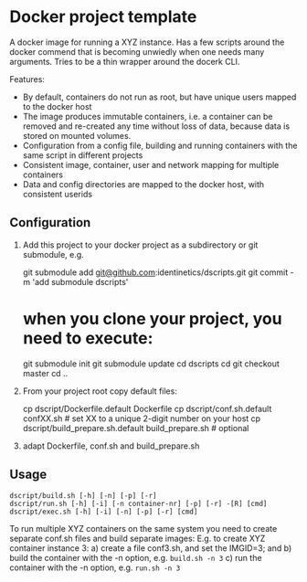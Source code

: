 # Docker project template 

A docker image for running a XYZ instance. Has a few scripts around the docker commend that
is becoming unwiedly when one needs many arguments. Tries to be a thin wrapper around the
docerk CLI.

Features:
- By default, containers do not run as root, but have unique users mapped to the docker host
- The image produces immutable containers, i.e. a container can be removed and re-created
  any time without loss of data, because data is stored on mounted volumes.
- Configuration from a config file, building and running containers with the same script in
  different projects
- Consistent image, container, user and network mapping for multiple containers
- Data and config directories are mapped to the docker host, with consistent userids

## Configuration

1. Add this project to your docker project as a subdirectory or git submodule, e.g.

    git submodule add git@github.com:identinetics/dscripts.git
    git commit -m 'add submodule dscripts'
    # when you clone your project, you need to execute:    
    git submodule init
    git submodule update
    cd dscripts
    cd git checkout master
    cd ..
    
2. From your project root copy default files:

    cp dscript/Dockerfile.default Dockerfile
    cp dscript/conf.sh.default confXX.sh  # set XX to a unique 2-digit number on your host
    cp dscript/build_prepare.sh.default build_prepare.sh  # optional
    
    
3. adapt Dockerfile, conf.sh and build_prepare.sh

## Usage

    dscript/build.sh [-h] [-n] [-p] [-r]
    dscript/run.sh [-h] [-i] [-n container-nr] [-p] [-r] -[R] [cmd]
    dscript/exec.sh [-h] [-i] [-n] [-p] [-r] [cmd]
    
   To run multiple XYZ containers on the same system you need to create separate 
   conf.sh files and build separate images:
   E.g. to create XYZ container instance 3:
   a) create a file conf3.sh, and set the IMGID=3; and
   b) build the container with the -n option, e.g. `build.sh -n 3`
   c) run the container with the -n option, e.g. `run.sh -n 3`
